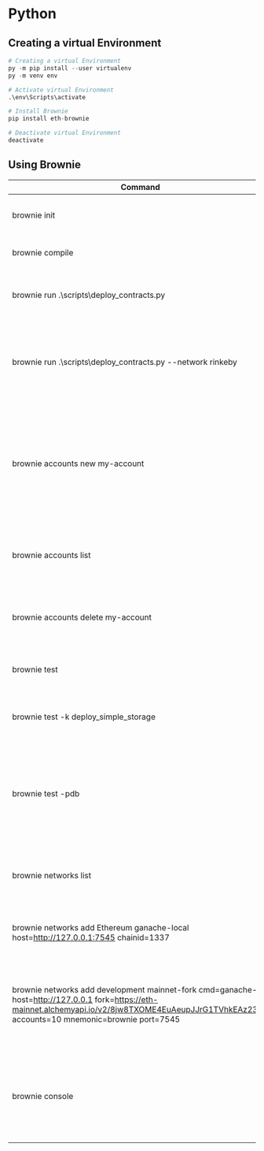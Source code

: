 # Python

## Creating a virtual Environment

```python
# Creating a virtual Environment
py -m pip install --user virtualenv
py -m venv env

# Activate virtual Environment
.\env\Scripts\activate

# Install Brownie
pip install eth-brownie

# Deactivate virtual Environment
deactivate
```

## Using Brownie

|Command|Description|
|---|---|
|brownie init|Initialize a new Brownie Project|
|brownie compile|Compile a Brownie Project|
|brownie run .\scripts\deploy_contracts.py|Run a Script inside a Brownie Project|
|brownie run .\scripts\deploy_contracts.py --network rinkeby|Run a Script inside a Brownie Project on the Network Rinkeby|
|brownie accounts new my-account|Add a Custom Account into a Brownie Project (A leading 0x has to be entered before the Private Key)|
|brownie accounts list|List all Custom Accounts from a Brownie Project|
|brownie accounts delete my-account|Delete a Custom Accounts from a Brownie Project|
|brownie test|Run all Tests from a Brownie Project|
|brownie test -k deploy_simple_storage|Run a selected Test from a Brownie Project|
|brownie test -pdb|Run all Tests from a Brownie Project and allow to check in a Python Debugger all failure Tests|
|brownie networks list|List all available Networks for those Brownie Project|
|brownie networks add Ethereum ganache-local host=http://127.0.0.1:7545 chainid=1337|Add a local Blockchain for those Brownie Project|
|brownie networks add development mainnet-fork cmd=ganache-cli host=http://127.0.0.1 fork=https://eth-mainnet.alchemyapi.io/v2/8jw8TXOME4EuAeupJJrG1TVhkEAz23_M accounts=10 mnemonic=brownie port=7545|Add a Fork (with Provider Alchemy) from the Mainnet for those Brownie Project|
|brownie console|Open a Brownie Console to interact with all Resources from a Brownie Project|
